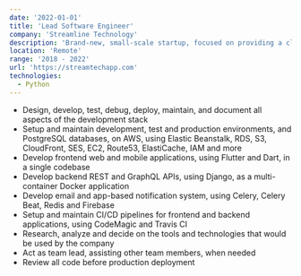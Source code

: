 ```yaml
---
date: '2022-01-01'
title: 'Lead Software Engineer'
company: 'Streamline Technology'
description: 'Brand-new, small-scale startup, focused on providing a cloud-based connectivity platform called StreamTECH.  This platform can be used by businesses, to create efficiencies in safety, communication, maintenance, and compliance.'
location: 'Remote'
range: '2018 - 2022'
url: 'https://streamtechapp.com'
technologies:
  - Python
---
```


- Design, develop, test, debug, deploy, maintain, and document all aspects of the development stack
- Setup and maintain development, test and production environments, and PostgreSQL databases, on AWS, using Elastic Beanstalk, RDS, S3, CloudFront, SES, EC2, Route53, ElastiCache, IAM and more
- Develop frontend web and mobile applications, using Flutter and Dart, in a single codebase
- Develop backend REST and GraphQL APIs, using Django, as a multi-container Docker application
- Develop email and app-based notification system, using Celery, Celery Beat, Redis and Firebase
- Setup and maintain CI/CD pipelines for frontend and backend applications, using CodeMagic and Travis CI
- Research, analyze and decide on the tools and technologies that would be used by the company
- Act as team lead, assisting other team members, when needed
- Review all code before production deployment
